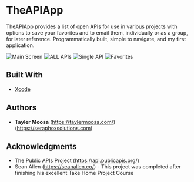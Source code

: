 # TheAPIApp

TheAPIApp provides a list of open APIs for use in various projects with options to save your favorites and to email them, individually or as a group, for later reference. Programmatically built, simple to navigate, and my first application.

![Main Screen](https://seraphoxsolutions.s3.us-east-2.amazonaws.com/MainScreen.png)
![ALL APIs](https://seraphoxsolutions.s3.us-east-2.amazonaws.com/APIList.png)
![Single API](https://seraphoxsolutions.s3.us-east-2.amazonaws.com/SingleAPI.png)
![Favorites](https://seraphoxsolutions.s3.us-east-2.amazonaws.com/Favorites.png)
## Built With

* [Xcode](https://developer.apple.com/xcode/)

## Authors

* **Tayler Moosa** (https://taylermoosa.com/)
(https://seraphoxsolutions.com)

## Acknowledgments

* The Public APIs Project (https://api.publicapis.org/)
* Sean Allen (https://seanallen.co/) - This project was completed after finishing his excellent Take Home Project Course
